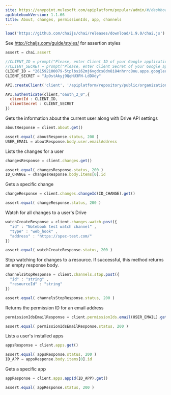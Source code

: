 ```yaml
---
site: https://anypoint.mulesoft.com/apiplatform/popular/admin/#/dashboard/apis/12164/versions/12574/portal/pages/13375/preview
apiNotebookVersion: 1.1.66
title: About, changes, permissionIds, app, channels
---
```


```javascript
load('https://github.com/chaijs/chai/releases/download/1.9.0/chai.js')
```

See http://chaijs.com/guide/styles/ for assertion styles

```javascript
assert = chai.assert
```

```javascript
//CLIENT_ID = prompt("Please, enter Client ID of your Google application.")
//CLIENT_SECRET = prompt("Please, enter Client Secret of your Google application.")
CLIENT_ID = "261592100079-5tplbsi62mj6vgdcs8dn8i84nhrrc8ou.apps.googleusercontent.com"
CLIENT_SECRET = "Jp9stAkyj9QqHU3FH-LdDXdy"
```

```javascript
API.createClient('client', '/apiplatform/repository/public/organizations/30/apis/12164/versions/12574/definition');
```

```javascript
API.authenticate(client,"oauth_2_0",{
  clientId : CLIENT_ID,
  clientSecret : CLIENT_SECRET
})
```

Gets the information about the current user along with Drive API settings

```javascript
aboutResponse = client.about.get()
```

```javascript
assert.equal( aboutResponse.status, 200 )
USER_EMAIL = aboutResponse.body.user.emailAddress
```

Lists the changes for a user

```javascript
changesResponse = client.changes.get()
```

```javascript
assert.equal( changesResponse.status, 200 )
ID_CHANGE = changesResponse.body.items[0].id
```

Gets a specific change

```javascript
changeResponse = client.changes.changeId(ID_CHANGE).get()
```

```javascript
assert.equal( changeResponse.status, 200 )
```

Watch for all changes to a user's Drive

```javascript
watchCreateResponse = client.changes.watch.post({
  "id" : "Notebook test watch channel" ,
  "type" : "web_hook" ,
  "address" : "https://spec-test.com/"
})
```

```javascript
assert.equal( watchCreateResponse.status, 200 )
```

Stop watching for changes to a resource.
If successful, this method returns an empty response body.

```javascript
channelsStopResponse = client.channels.stop.post({
  "id" : "string" ,
  "resourceId" : "string"
})
```

```javascript
assert.equal( channelsStopResponse.status, 200 )
```

Returns the permission ID for an email address

```javascript
permissionIdsEmailResponse = client.permissionIds.email(USER_EMAIL).get()
```

```javascript
assert.equal( permissionIdsEmailResponse.status, 200 )
```

Lists a user's installed apps

```javascript
appsResponse = client.apps.get()
```

```javascript
assert.equal( appsResponse.status, 200 )
ID_APP = appsResponse.body.items[0].id
```

Gets a specific app

```javascript
appResponse = client.apps.appId(ID_APP).get()
```

```javascript
assert.equal( appResponse.status, 200 )
```